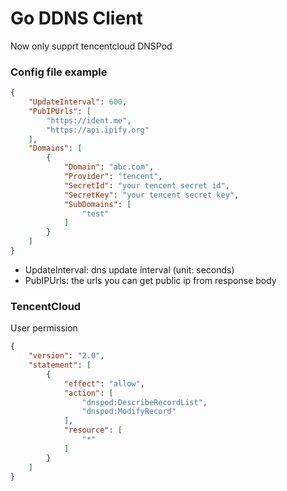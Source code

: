 # Go DDNS Client
Now only supprt tencentcloud DNSPod

### Config file example
```json
{
    "UpdateInterval": 600,
    "PubIPUrls": [
        "https://ident.me",
        "https://api.ipify.org"
    ],
    "Domains": [
        {
            "Domain": "abc.com",
            "Provider": "tencent",
            "SecretId": "your tencent secret id",
            "SecretKey": "your tencent secret key",
            "SubDomains": [
                "test"
            ]
        }
    ]
}
```
* UpdateInterval: dns update interval (unit: seconds)
* PubIPUrls: the urls you can get public ip from response body


### TencentCloud
User permission
```json
{
    "version": "2.0",
    "statement": [
        {
            "effect": "allow",
            "action": [
                "dnspod:DescribeRecordList",
                "dnspod:ModifyRecord"
            ],
            "resource": [
                "*"
            ]
        }
    ]
}
```

